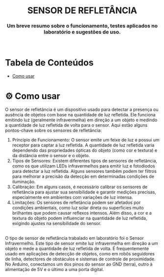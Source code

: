 <h1 align="center">SENSOR DE REFLETÂNCIA</h1>
<h3 align="center">Um breve resumo sobre o funcionamento, testes aplicados no laboratório e sugestões de uso.</h4>
<br/>

# Tabela de Conteúdos
- [Como usar](#gear-como-usar)

# :gear: Como usar
O sensor de refletância é um dispositivo usado para detectar a presença ou ausência de objetos com base na quantidade de luz refletida. Ele funciona emitindo luz (geralmente infravermelha) em direção a um objeto e medindo a quantidade de luz refletida de volta para o sensor. Aqui estão alguns pontos-chave sobre os sensores de refletância:

 1. Princípio de Funcionamento: O sensor emite um feixe de luz e possui um receptor para captar a luz refletida. A quantidade de luz refletida varia dependendo das propriedades ópticas do objeto (como cor e textura) e da distância entre o sensor e o objeto.
 2. Tipos de Sensores: Existem diferentes tipos de sensores de refletância, como os que utilizam LEDs infravermelhos para emitir luz e fotodiodos para detectar a luz refletida. Alguns sensores também podem ter filtros para melhorar a precisão da detecção em determinadas condições de iluminação.
 3. Calibração: Em alguns casos, é necessário calibrar os sensores de refletância para ajustar sua sensibilidade e garantir medições precisas, especialmente em ambientes com variações de luz intensa.
 4. Limitações: Os sensores de refletância podem ser afetados por condições ambientais, como luz solar direta ou superfícies muito brilhantes que podem causar reflexos intensos. Além disso, a cor e a textura do objeto podem influenciar na quantidade de luz refletida, exigindo ajustes na sensibilidade do sensor.
<br/>
O tipo de sensor de refletância trabalado em laboratório foi o Sensor Infravermelho. Este tipo de sensor emite luz infravermelha em direção a um objeto e mede a quantidade de luz refletida de volta. É frequentemente usado em aplicações de detecção de objetos, como em robôs seguidores de linha, detectores de obstáculos e sistemas de controle de proximidade.
No Arduino, conectamos um dos pinos do sensor ao GND (terra), outro à alimentação de 5V e o último a uma porta digital.








